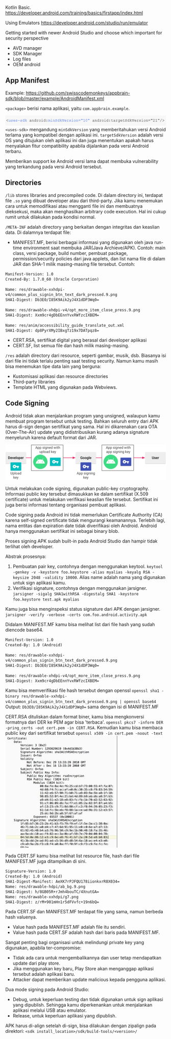 
Kotlin Basic.
https://developer.android.com/training/basics/firstapp/index.html

Using Emulators
https://developer.android.com/studio/run/emulator

Getting started with newer Android Studio and choose which important for security perspective
- AVD manager
- SDK Manager
- Log files
- OEM android

## App Manifest
Example: https://github.com/swisscodemonkeys/appbrain-sdk/blob/master/example/AndroidManifest.xml

`<package>` berisi nama aplikasi, yaitu `com.appbrain.example`.

![](attachments/Pasted%20image%2020211031205729.png)
`<uses-sdk>` mengandung `minSdkVersion` yang memberitahukan versi Android terlama yang kompatibel dengan aplikasi ini.
`targetSdkVersion` adalah versi OS yang ditujukan oleh aplikasi ini dan juga menentukan apakah harus menyalakan fitur compatibility apabila dijalankan pada versi Android terbaru.

Memberikan support ke Android versi lama dapat membuka vulnerability yang terkandung pada versi Android tersebut.

## Directories
`/lib` stores libraries and precompiled code. Di dalam directory ini, terdapat file `.so` yang dibuat developer atau dari third-party. Jika kamu menemukan cara untuk memodifikasi atau mengganti file ini dan membuatnya dieksekusi, maka akan menghasilkan arbitrary code execution. Hal ini cukup rumit untuk dilakukan pada kondisi normal.

`/META-INF` adalah directory yang berkaitan dengan integritas dan keaslian data. Di dalamnya terdapat file:
- MANIFEST.MF, berisi berbagai informasi yang digunakan oleh java run-time environment saat membuka JAR(Java Archieve/APK). Contoh: main class, versi package, build number, pembuat package, permission/security policies dari java applets, dan list nama file di dalam JAR dan SHA-1 milik masing-masing file tersebut. Contoh:
```http
Manifest-Version: 1.0
Created-By: 1.7.0_60 (Oracle Corporation)

Name: res/drawable-xxhdpi-v4/common_plus_signin_btn_text_dark_pressed.9.png
SHA1-Digest: Db3E0/I85K9Aik2yJ4X1dDP3Wq0=

Name: res/drawable-xhdpi-v4/opt_more_item_close_press.9.png
SHA1-Digest: Xxm9cr4gDbEEnnYvxRWfzcIXBEM=

Name: res/anim/accessibility_guide_translate_out.xml
SHA1-Digest: dp8PyrXMy2IBxgTz19x7DATpqz8=
```
- CERT.RSA, sertifikat digital yang berasal dari developer aplikasi
- CERT.SF, list  semua file dan hash milik masing-masing.

`/res` adalah directory dari resource, seperti gambar, musik, dsb. Biasanya isi dari file ini tidak terlalu penting saat testing security. Namun kamu masih bisa menemukan tipe data lain yang berguna:
- Kustomisasi aplikasi dan resource directories
- Third-party libraries
- Template HTML yang digunakan pada Webviews.

## Code Signing
Android tidak akan menjalankan program yang unsigned, walaupun kamu membuat program tersebut untuk testing. Bahkan seluruh entry dari APK harus di-sign dengan sertifikat yang sama. Hal ini dikarenakan cara OTA (Over-The-Air) update yang didistribusikan kurang adanya signature menyeluruh karena default format dari JAR.

![](attachments/Pasted%20image%2020211101155043.png)

Untuk melakukan code signing, digunakan public-key cryptography. Informasi public key tersebut dimasukkan ke dalam sertifikat (X.509 certificate) untuk melakukan verifikasi keaslian file tersebut. Sertifikat ini juga berisi informasi tentang organisasi pembuat aplikasi. 

Code signing pada Android ini tidak memerlukan Certificate Authority (CA) karena self-signed certificate tidak mengurangi keamanannya. Terlebih lagi, nama entitas dan expiration date tidak diverifikasi oleh Android. Android hanya menggunakan sertifikat ini sebagai binary blob.

Proses signing APK sudah built-in pada Android Studio dan hampir tidak terlihat oleh developer.

Abstrak prosesnya:
1. Pembuatan pair key, contohnya dengan menggunakan keytool. `keytool -genkey -v -keystore foo.keystore -alias myalias -keyalg RSA -keysize 2048 -validity 10000`. Alias name adalah nama yang digunakan untuk sign aplikasi kamu.
2. Verifikasi signature, contohnya dengan menggunakan jarsigner. `jarsigner -sigalg SHA1withRSA -digestalg SHA1 -keystore foo.keystore test.apk myalias`

Kamu juga bisa menginspeksi status signature dari APK dengan jarsigner. `jarsigner -verify -verbose -certs com.foo.android.activity.apk`

Didalam MANIFEST.MF kamu bisa melihat list dari file hash yang sudah diencode base64.

```http
Manifest-Version: 1.0
Created-By: 1.0 (Android)

Name: res/drawable-xxhdpi-v4/common_plus_signin_btn_text_dark_pressed.9.png
SHA1-Digest: Db3E0/I85K9Aik2yJ4X1dDP3Wq0=

Name: res/drawable-xhdpi-v4/opt_more_item_close_press.9.png
SHA1-Digest: Xxm9cr4gDbEEnnYvxRWfzcIXBEM=

```

Kamu bisa memverifikasi file hash tersebut dengan openssl `openssl sha1 -binary res/drawable-xxhdpi-v4/common_plus_signin_btn_text_dark_pressed.9.png | openssl base64`
Output: `Db3E0/I85K9Aik2yJ4X1dDP3Wq0=` sama dengan isi di MANIFEST.MF

CERT.RSA dituliskan dalam format biner, kamu bisa mengkonversi formatnya dari DER ke PEM agar bisa 'terbaca'. `openssl pkcs7 -inform DER -pring_certs -out cert.pem -in CERT.RSA`. Kemudian kamu bisa membaca public key dari sertifikat tersebut `openssl x509 -in cert.pem -noout -text`
![](attachments/Pasted%20image%2020211031214102.png)

Pada CERT.SF kamu bisa melihat list resource file, hash dari file MANIFEST.MF juga ditampilkan di sini.
```http
Signature-Version: 1.0  
Created-By: 1.0 (Android)  
SHA1-Digest-Manifest: AeXK7rPJFQU178iionkxrR8X034=  
Name: res/drawable-hdpi/ab_bg.9.png  
SHA1-Digest: h/8GB05R+rJmh4bouTC/4XnutGA=  
Name: res/drawable-xxhdpi/g7.png  
SHA1-Digest: z/rM+901mHn1r5dFVvfc+19n6bQ=
```

Pada CERT.SF dan MANIFEST.MF terdapat file yang sama, namun berbeda hash valuenya.
- Value hash pada MANIFEST.MF adalah file itu sendiri.
- Value hash pada CERT.SF adalah hash dari baris pada MANIFEST.MF.

Sangat penting bagi organisasi untuk melindungi private key yang digunakan, apabila ter-compromise:
- Tidak ada cara untuk mengembalikannya dan user tetap mendapatkan update dari play store.
- Jika menggunakan key baru, Play Store akan menganggap aplikasi tersebut adalah aplikasi baru.
- Attacker dapat memberikan update malicious kepada pengguna aplikasi.

Dua mode signing pada Android Studio:
- Debug, untuk keperluan testing dan tidak digunakan untuk sign aplikasi yang dipublish. Sehingga kamu diperkenankan untuk menjalankan aplikasi melalui USB atau emulator.
- Release, untuk keperluan aplikasi yang dipublish.

APK harus di-align setelah di-sign, bisa dilakukan dengan zipalign pada direktori:
`<sdk install_location>/sdk/build-tools/<version>/`


